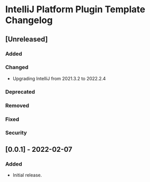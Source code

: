 <!-- Keep a Changelog guide -> https://keepachangelog.com -->

# IntelliJ Platform Plugin Template Changelog

## [Unreleased]

### Added

### Changed
- Upgrading IntelliJ from 2021.3.2 to 2022.2.4

### Deprecated

### Removed

### Fixed

### Security

## [0.0.1] - 2022-02-07

### Added

- Initial release.
